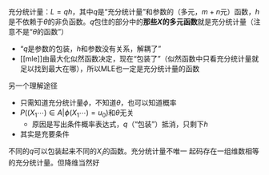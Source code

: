 充分统计量：$L = qh$，其中$q$是“充分统计量”和参数的（多元，$m+n$元）函数，$h$是不依赖于$\theta$的非负函数。$q$包住的部分中的**那些$X$的多元函数**就是充分统计量（注意不是“$\theta$的函数”）
- “$q$是参数的包装，$h$和参数没有关系，解耦了”
- [[mle]]由最大化似然函数决定，现在“包装了”（似然函数中只看充分统计量就足以找到最大在哪），所以MLE也一定是充分统计量的函数

另一个理解途径
- 只需知道充分统计量$\phi$，不知道$\theta$，也可以知道概率
- $P((X_1\cdots)\in A|\phi (X_1\cdots)=u_0)$和$\theta$无关
  - 原因是写出条件概率表达式，$q$（“包装”）抵消，只剩下$h$
- 其实是充要条件

不同的$q$可以包装起来不同的$X_i$的函数。充分统计量不唯一
起码存在一组维数相等的充分统计量。但降维当然好